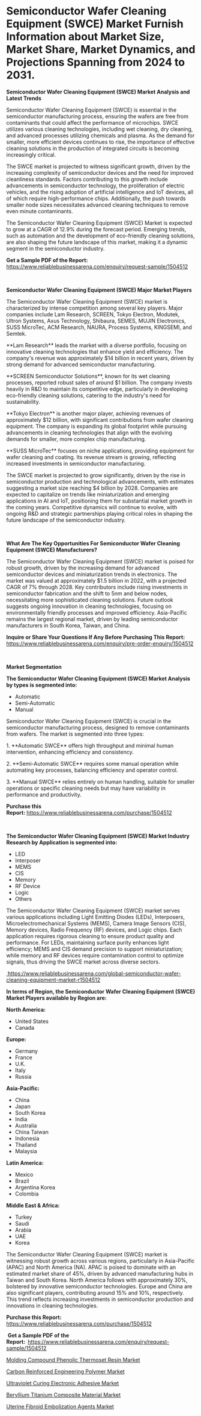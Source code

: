 <p><h1>Semiconductor Wafer Cleaning Equipment (SWCE) Market Furnish Information about Market Size, Market Share, Market Dynamics, and Projections Spanning from 2024 to 2031.</h1></p><p><strong>Semiconductor Wafer Cleaning Equipment (SWCE) Market Analysis and Latest Trends</strong></p>
<p><p>Semiconductor Wafer Cleaning Equipment (SWCE) is essential in the semiconductor manufacturing process, ensuring the wafers are free from contaminants that could affect the performance of microchips. SWCE utilizes various cleaning technologies, including wet cleaning, dry cleaning, and advanced processes utilizing chemicals and plasma. As the demand for smaller, more efficient devices continues to rise, the importance of effective cleaning solutions in the production of integrated circuits is becoming increasingly critical.</p><p>The SWCE market is projected to witness significant growth, driven by the increasing complexity of semiconductor devices and the need for improved cleanliness standards. Factors contributing to this growth include advancements in semiconductor technology, the proliferation of electric vehicles, and the rising adoption of artificial intelligence and IoT devices, all of which require high-performance chips. Additionally, the push towards smaller node sizes necessitates advanced cleaning techniques to remove even minute contaminants. </p><p>The Semiconductor Wafer Cleaning Equipment (SWCE) Market is expected to grow at a CAGR of 12.9% during the forecast period. Emerging trends, such as automation and the development of eco-friendly cleaning solutions, are also shaping the future landscape of this market, making it a dynamic segment in the semiconductor industry.</p></p>
<p><strong>Get a Sample PDF of the Report:&nbsp;</strong> <a href="https://www.reliablebusinessarena.com/enquiry/request-sample/1504512?utm_campaign=1835&utm_medium=2&utm_source=Github&utm_content=ia&utm_term=08122024&utm_id=semiconductor-wafer-cleaning-equipment-swce">https://www.reliablebusinessarena.com/enquiry/request-sample/1504512</a></p>
<p>&nbsp;</p>
<p><strong>Semiconductor Wafer Cleaning Equipment (SWCE) Major Market Players</strong></p>
<p><p>The Semiconductor Wafer Cleaning Equipment (SWCE) market is characterized by intense competition among several key players. Major companies include Lam Research, SCREEN, Tokyo Electron, Modutek, Ultron Systems, Axus Technology, Shibaura, SEMES, MUJIN Electronics, SUSS MicroTec, ACM Research, NAURA, Process Systems, KINGSEMI, and Semtek.</p><p>**Lam Research** leads the market with a diverse portfolio, focusing on innovative cleaning technologies that enhance yield and efficiency. The company's revenue was approximately $14 billion in recent years, driven by strong demand for advanced semiconductor manufacturing.</p><p>**SCREEN Semiconductor Solutions**, known for its wet cleaning processes, reported robust sales of around $1 billion. The company invests heavily in R&D to maintain its competitive edge, particularly in developing eco-friendly cleaning solutions, catering to the industry's need for sustainability.</p><p>**Tokyo Electron** is another major player, achieving revenues of approximately $12 billion, with significant contributions from wafer cleaning equipment. The company is expanding its global footprint while pursuing advancements in cleaning technologies that align with the evolving demands for smaller, more complex chip manufacturing.</p><p>**SUSS MicroTec** focuses on niche applications, providing equipment for wafer cleaning and coating. Its revenue stream is growing, reflecting increased investments in semiconductor manufacturing.</p><p>The SWCE market is projected to grow significantly, driven by the rise in semiconductor production and technological advancements, with estimates suggesting a market size reaching $4 billion by 2028. Companies are expected to capitalize on trends like miniaturization and emerging applications in AI and IoT, positioning them for substantial market growth in the coming years. Competitive dynamics will continue to evolve, with ongoing R&D and strategic partnerships playing critical roles in shaping the future landscape of the semiconductor industry.</p></p>
<p>&nbsp;</p>
<p><strong>What Are The Key Opportunities For Semiconductor Wafer Cleaning Equipment (SWCE) Manufacturers?</strong></p>
<p><p>The Semiconductor Wafer Cleaning Equipment (SWCE) market is poised for robust growth, driven by the increasing demand for advanced semiconductor devices and miniaturization trends in electronics. The market was valued at approximately $1.5 billion in 2022, with a projected CAGR of 7% through 2028. Key contributors include rising investments in semiconductor fabrication and the shift to 5nm and below nodes, necessitating more sophisticated cleaning solutions. Future outlook suggests ongoing innovation in cleaning technologies, focusing on environmentally friendly processes and improved efficiency. Asia-Pacific remains the largest regional market, driven by leading semiconductor manufacturers in South Korea, Taiwan, and China.</p></p>
<p><strong>Inquire or Share Your Questions If Any Before Purchasing This Report:</strong> <a href="https://www.reliablebusinessarena.com/enquiry/pre-order-enquiry/1504512?utm_campaign=1835&utm_medium=2&utm_source=Github&utm_content=ia&utm_term=08122024&utm_id=semiconductor-wafer-cleaning-equipment-swce">https://www.reliablebusinessarena.com/enquiry/pre-order-enquiry/1504512</a></p>
<p>&nbsp;</p>
<p><strong>Market Segmentation</strong></p>
<p><strong>The Semiconductor Wafer Cleaning Equipment (SWCE) Market Analysis by types is segmented into:</strong></p>
<p><ul><li>Automatic</li><li>Semi-Automatic</li><li>Manual</li></ul></p>
<p><p>Semiconductor Wafer Cleaning Equipment (SWCE) is crucial in the semiconductor manufacturing process, designed to remove contaminants from wafers. The market is segmented into three types: </p><p>1. **Automatic SWCE** offers high throughput and minimal human intervention, enhancing efficiency and consistency.</p><p>2. **Semi-Automatic SWCE** requires some manual operation while automating key processes, balancing efficiency and operator control.</p><p>3. **Manual SWCE** relies entirely on human handling, suitable for smaller operations or specific cleaning needs but may have variability in performance and productivity.</p></p>
<p><strong>Purchase this Report:&nbsp;</strong><a href="https://www.reliablebusinessarena.com/purchase/1504512?utm_campaign=1835&utm_medium=2&utm_source=Github&utm_content=ia&utm_term=08122024&utm_id=semiconductor-wafer-cleaning-equipment-swce">https://www.reliablebusinessarena.com/purchase/1504512</a></p>
<p>&nbsp;</p>
<p><strong>The Semiconductor Wafer Cleaning Equipment (SWCE) Market Industry Research by Application is segmented into:</strong></p>
<p><ul><li>LED</li><li>Interposer</li><li>MEMS</li><li>CIS</li><li>Memory</li><li>RF Device</li><li>Logic</li><li>Others</li></ul></p>
<p><p>The Semiconductor Wafer Cleaning Equipment (SWCE) market serves various applications including Light Emitting Diodes (LEDs), Interposers, Microelectromechanical Systems (MEMS), Camera Image Sensors (CIS), Memory devices, Radio Frequency (RF) devices, and Logic chips. Each application requires rigorous cleaning to ensure product quality and performance. For LEDs, maintaining surface purity enhances light efficiency; MEMS and CIS demand precision to support miniaturization; while memory and RF devices require contamination control to optimize signals, thus driving the SWCE market across diverse sectors.</p></p>
<p><a href="https://www.reliablebusinessarena.com/global-semiconductor-wafer-cleaning-equipment-market-r1504512?utm_campaign=1835&utm_medium=2&utm_source=Github&utm_content=ia&utm_term=08122024&utm_id=semiconductor-wafer-cleaning-equipment-swce">&nbsp;https://www.reliablebusinessarena.com/global-semiconductor-wafer-cleaning-equipment-market-r1504512</a></p>
<p><strong>In terms of Region, the Semiconductor Wafer Cleaning Equipment (SWCE) Market Players available by Region are:</strong></p>
<p>
    <p> <strong> North America: </strong>
        <ul>
            <li>United States</li>
            <li>Canada</li>
        </ul>
        </p> 
    <p> <strong> Europe: </strong>
        <ul>
            <li>Germany</li>
            <li>France</li>
            <li>U.K.</li>
            <li>Italy</li>
            <li>Russia</li>
        </ul>
        </p> 
    <p> <strong> Asia-Pacific: </strong>
        <ul>
            <li>China</li>
            <li>Japan</li>
            <li>South Korea</li>
            <li>India</li>
            <li>Australia</li>
            <li>China Taiwan</li>
            <li>Indonesia</li>
            <li>Thailand</li>
            <li>Malaysia</li>
        </ul>
        </p> 
    <p> <strong> Latin America: </strong>
        <ul>
            <li>Mexico</li>
            <li>Brazil</li>
            <li>Argentina Korea</li>
            <li>Colombia</li>
        </ul>
        </p> 
    <p> <strong> Middle East & Africa: </strong>
        <ul>
            <li>Turkey</li>
            <li>Saudi</li>
            <li>Arabia</li>
            <li>UAE</li>
            <li>Korea</li>
        </ul>
    </p>
    </p>
<p><p>The Semiconductor Wafer Cleaning Equipment (SWCE) market is witnessing robust growth across various regions, particularly in Asia-Pacific (APAC) and North America (NA). APAC is poised to dominate with an estimated market share of 45%, driven by advanced manufacturing hubs in Taiwan and South Korea. North America follows with approximately 30%, bolstered by innovative semiconductor technologies. Europe and China are also significant players, contributing around 15% and 10%, respectively. This trend reflects increasing investments in semiconductor production and innovations in cleaning technologies.</p></p>
<p><strong>Purchase this Report: </strong><a href="https://www.reliablebusinessarena.com/purchase/1504512?utm_campaign=1835&utm_medium=2&utm_source=Github&utm_content=ia&utm_term=08122024&utm_id=semiconductor-wafer-cleaning-equipment-swce">https://www.reliablebusinessarena.com/purchase/1504512</a></p>
<p>&nbsp;<strong>Get a Sample PDF of the Report:&nbsp;&nbsp;</strong><a href="https://www.reliablebusinessarena.com/enquiry/request-sample/1504512?utm_campaign=1835&utm_medium=2&utm_source=Github&utm_content=ia&utm_term=08122024&utm_id=semiconductor-wafer-cleaning-equipment-swce">https://www.reliablebusinessarena.com/enquiry/request-sample/1504512</a></p>
<p><strong></strong></p>
<p><p><a href="https://www.linkedin.com/pulse/detailed-analysis-molding-compound-phenolic-thermoset-resin-qk43e?utm_campaign=1835&utm_medium=2&utm_source=Github&utm_content=ia&utm_term=08122024&utm_id=semiconductor-wafer-cleaning-equipment-swce">Molding Compound Phenolic Thermoset Resin Market</a></p><p><a href="https://www.linkedin.com/pulse/carbon-reinforced-engineering-polymer-market-report-financial-mfhhe?utm_campaign=1835&utm_medium=2&utm_source=Github&utm_content=ia&utm_term=08122024&utm_id=semiconductor-wafer-cleaning-equipment-swce">Carbon Reinforced Engineering Polymer Market</a></p><p><a href="https://www.linkedin.com/pulse/ultraviolet-curing-electronic-adhesive-market-analysis-fgmte?utm_campaign=1835&utm_medium=2&utm_source=Github&utm_content=ia&utm_term=08122024&utm_id=semiconductor-wafer-cleaning-equipment-swce">Ultraviolet Curing Electronic Adhesive Market</a></p><p><a href="https://www.linkedin.com/pulse/beryllium-titanium-composite-material-market-evaluation-hco2e?utm_campaign=1835&utm_medium=2&utm_source=Github&utm_content=ia&utm_term=08122024&utm_id=semiconductor-wafer-cleaning-equipment-swce">Beryllium Titanium Composite Material Market</a></p><p><a href="https://github.com/OlenFleming68/Market-Research-Report-List-1/blob/main/uterine-fibroid-embolization-agents-market.md?utm_campaign=1835&utm_medium=2&utm_source=Github&utm_content=ia&utm_term=08122024&utm_id=semiconductor-wafer-cleaning-equipment-swce">Uterine Fibroid Embolization Agents Market</a></p></p>